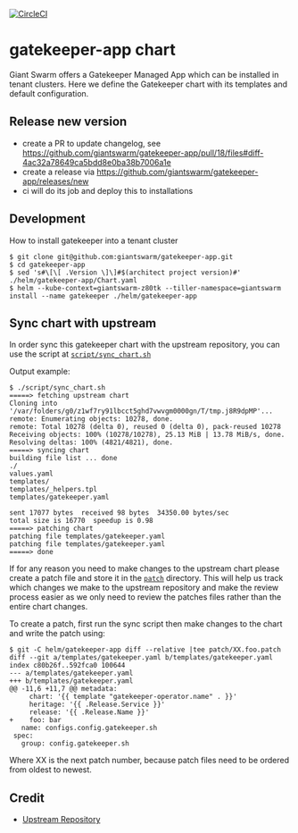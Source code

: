 [![CircleCI](https://circleci.com/gh/giantswarm/gatekeeper-app.svg?style=shield&circle-token=7552290f91277c20801ee5bf7ff8c754a9f59d6d)](https://circleci.com/gh/giantswarm/gatekeeper-app)

# gatekeeper-app chart

Giant Swarm offers a Gatekeeper Managed App which can be installed in tenant clusters.
Here we define the Gatekeeper chart with its templates and default configuration.

## Release new version

* create a PR to update changelog, see https://github.com/giantswarm/gatekeeper-app/pull/18/files#diff-4ac32a78649ca5bdd8e0ba38b7006a1e
* create a release via https://github.com/giantswarm/gatekeeper-app/releases/new
* ci will do its job and deploy this to installations

## Development

How to install gatekeeper into a tenant cluster

```
$ git clone git@github.com:giantswarm/gatekeeper-app.git
$ cd gatekeeper-app
$ sed 's#\[\[ .Version \]\]#$(architect project version)#' ./helm/gatekeeper-app/Chart.yaml
$ helm --kube-context=giantswarm-z80tk --tiller-namespace=giantswarm install --name gatekeeper ./helm/gatekeeper-app
```

## Sync chart with upstream

In order sync this gatekeeper chart with the upstream repository, you can use the script at [`script/sync_chart.sh`](script/sync_chart.sh)

Output example:

```
$ ./script/sync_chart.sh
=====> fetching upstream chart
Cloning into '/var/folders/g0/z1wf7ry91lbcct5ghd7vwvgm0000gn/T/tmp.j8R9dpMP'...
remote: Enumerating objects: 10278, done.
remote: Total 10278 (delta 0), reused 0 (delta 0), pack-reused 10278
Receiving objects: 100% (10278/10278), 25.13 MiB | 13.78 MiB/s, done.
Resolving deltas: 100% (4821/4821), done.
=====> syncing chart
building file list ... done
./
values.yaml
templates/
templates/_helpers.tpl
templates/gatekeeper.yaml

sent 17077 bytes  received 98 bytes  34350.00 bytes/sec
total size is 16770  speedup is 0.98
=====> patching chart
patching file templates/gatekeeper.yaml
patching file templates/gatekeeper.yaml
=====> done
```

If for any reason you need to make changes to the upstream chart please create a patch file and store it in the [`patch`](patch) directory. This will help us track which changes we make to the upstream repository and make the review process easier as we only need to review the patches files rather than the entire chart changes.

To create a patch, first run the sync script then make changes to the chart and write the patch using:

```
$ git -C helm/gatekeeper-app diff --relative |tee patch/XX.foo.patch
diff --git a/templates/gatekeeper.yaml b/templates/gatekeeper.yaml
index c80b26f..592fca0 100644
--- a/templates/gatekeeper.yaml
+++ b/templates/gatekeeper.yaml
@@ -11,6 +11,7 @@ metadata:
     chart: '{{ template "gatekeeper-operator.name" . }}'
     heritage: '{{ .Release.Service }}'
     release: '{{ .Release.Name }}'
+    foo: bar
   name: configs.config.gatekeeper.sh
 spec:
   group: config.gatekeeper.sh
```

Where XX is the next patch number, because patch files need to be ordered from oldest to newest.

## Credit

* [Upstream Repository](https://github.com/open-policy-agent/gatekeeper)
